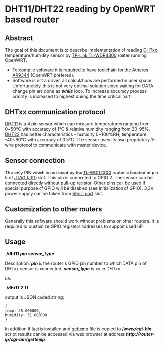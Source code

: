 # DHT11/DHT22 reading by OpenWRT based router
## Abstract
The goal of this document is to describe implementation of reading [DHTxx](http://www.micropik.com/PDF/dht11.pdf) temperature/humidity sensor by [TP-Link TL-WDR4300](http://wiki.openwrt.org/toh/tp-link/tl-wdr4300) router running OpenWRT. 
* To compile software it is required to have toolchain for the [Atheros AR9344](http://cykey.ca/~cykey/airport/AR9344.pdf) (OpenWRT prefered). 
* Software is not a driver, all calculations are performed in user space. Unfortunetely, this is not very optimal solution since waiting for DATA change pin are done as ***while*** loop. To increase accuracy process priority is increased to highest during the time critical part.

## DHTxx communication protocol
[DHT11](http://www.micropik.com/PDF/dht11.pdf) is a 4 pin sensor which can measure temperatures ranging from 0~50°C with accuracy of 1°C & relative humidity ranging from 20-95%. [DHT22](https://www.sparkfun.com/datasheets/Sensors/Temperature/DHT22.pdf) has better characteristics - humidity 0~100%RH; temperature -40~80°C with accuracy of 0.5°C. The sensor uses its own proprietary 1-wire protocol to communicate with master device. 

## Sensor connection
The only PIN which is not used by the [TL-WDR4300](http://wiki.openwrt.org/toh/tp-link/tl-wdr4300) router is located at pin 5 of [JTAG (JP1)](http://wiki.openwrt.org/toh/tp-link/tl-wdr4300#gpio) slot. This pin is connected to GPIO 2. The sensor can be connected directly without pull-up resistor. Other pins can be used if special purpose of GPIO will be disabled (see initialization of GPIO). 3,3V power supply can be taken from [Serial port](http://wiki.openwrt.org/toh/tp-link/tl-wdr4300#serial_console) slot. 

## Customization to other routers
Generally this software should work without problems on other routers. It is required to customize GPIO registers addresses to support used uP.

## Usage
**./dht11** ***pin*** ***sensor_type***

Description: ***pin*** is the router's GPIO pin number to which DATA pin of DHTxx sensor is connected, ***sensor_type*** is xx in DHTxx

i.e.

**./dht11** ***2*** ***11***

output is JSON coded string:

```
{
temp: 28.000000,
humidity: 31.000000
}
```

In addition if [luci](http://wiki.openwrt.org/doc/howto/luci.essentials) is installed and [gettemp](https://github.com/bajerwitharm/smartbuilding/blob/master/DHTxx/gettemp) file is copied to ***/www/cgi-bin*** script results can be accessed via web browser at address ***http://router-ip/cgi-bin/gettemp***



